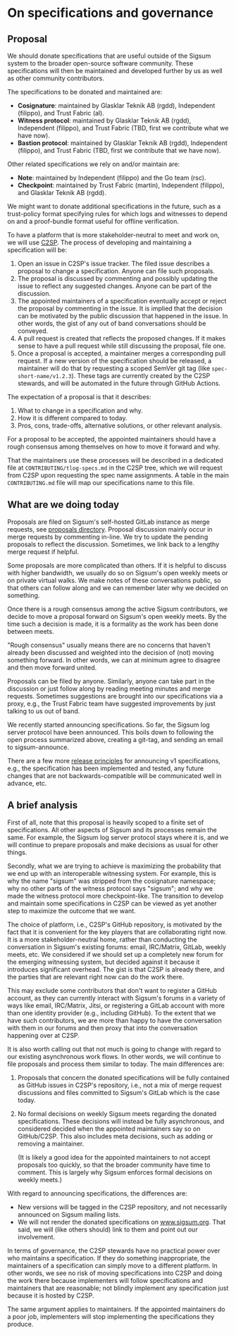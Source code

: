 # On specifications and governance

## Proposal

We should donate specifications that are useful outside of the Sigsum system to
the broader open-source software community.  These specifications will then be
maintained and developed further by us as well as other community contributors.

The specifications to be donated and maintained are:

  - **Cosignature**: maintained by Glasklar Teknik AB (rgdd), Independent
    (filippo), and Trust Fabric (al).
  - **Witness protocol**: maintained by Glasklar Teknik AB (rgdd), Independent
    (filippo), and Trust Fabric (TBD, first we contribute what we have now).
  - **Bastion protocol**: maintained by Glasklar Teknik AB (rgdd), Independent
    (filippo), and Trust Fabric (TBD, first we contribute that we have now).

Other related specifications we rely on and/or maintain are:

  - **Note**: maintained by Independent (filippo) and the Go team (rsc).
  - **Checkpoint**: maintained by Trust Fabric (martin), Independent (filippo),
    and Glasklar Teknik AB (rgdd).

We might want to donate additional specifications in the future, such as a
trust-policy format specifying rules for which logs and witnesses to depend on
and a proof-bundle format useful for offline verification.

To have a platform that is more stakeholder-neutral to meet and work on, we will
use [C2SP][].  The process of developing and maintaining a specification will
be:

  1. Open an issue in C2SP's issue tracker.  The filed issue describes a
     proposal to change a specification.  Anyone can file such proposals.
  2. The proposal is discussed by commenting and possibly updating the issue to
     reflect any suggested changes.  Anyone can be part of the discussion.
  3. The appointed maintainers of a specification eventually accept or reject
     the proposal by commenting in the issue.  It is implied that the decision
     can be motivated by the public discussion that happened in the issue.  In
     other words, the gist of any out of band conversations should be conveyed.
  4. A pull request is created that reflects the proposed changes.  If it makes
     sense to have a pull request while still discussing the proposal, file one.
  5. Once a proposal is accepted, a maintainer merges a corresponding pull
     request.  If a new version of the specification should be released, a
     maintainer will do that by requesting a scoped SemVer git tag (like
     `spec-short-name/v1.2.3`).  These tags are currently created by the C2SP
     stewards, and will be automated in the future through GitHub Actions.

The expectation of a proposal is that it describes:

  1. What to change in a specification and why.
  2. How it is different compared to today.
  3. Pros, cons, trade-offs, alternative solutions, or other relevant analysis.

For a proposal to be accepted, the appointed maintainers should have a rough
consensus among themselves on how to move it forward and why.

That the maintainers use these processes will be described in a dedicated file
at `CONTRIBUTING/tlog-specs.md` in the C2SP tree, which we will request from
C2SP upon requesting the spec name assignments. A table in the main
`CONTRIBUTING.md` file will map our specifications name to this file.

## What are we doing today

Proposals are filed on Sigsum's self-hosted GitLab instance as merge requests,
see [proposals directory][].  Proposal discussion mainly occur in merge requests
by commenting in-line.  We try to update the pending proposals to reflect the
discussion.  Sometimes, we link back to a lengthy merge request if helpful.

Some proposals are more complicated than others.  If it is helpful to discuss
with higher bandwidth, we usually do so on Sigsum's open weekly meets or on
private virtual walks.  We make notes of these conversations public, so that
others can follow along and we can remember later why we decided on something.

Once there is a rough consensus among the active Sigsum contributors, we decide
to move a proposal forward on Sigsum's open weekly meets.  By the time such a
decision is made, it is a formality as the work has been done between meets.

"Rough consensus" usually means there are no concerns that haven't already been
discussed and weighted into the decision of (not) moving something forward.  In
other words, we can at minimum agree to disagree and then move forward united.

Proposals can be filed by anyone.  Similarly, anyone can take part in the
discussion or just follow along by reading meeting minutes and merge requests.
Sometimes suggestions are brought into our specifications via a proxy, e.g., the
Trust Fabric team have suggested improvements by just talking to us out of band.

We recently started announcing specifications.  So far, the Sigsum log server
protocol have been announced.  This boils down to following the open process
summarized above, creating a git-tag, and sending an email to sigsum-announce.

There are a few more [release principles][] for announcing v1 specifications,
e.g., the specification has been implemented and tested, any future changes that
are not backwards-compatible will be communicated well in advance, etc.

## A brief analysis

First of all, note that this proposal is heavily scoped to a finite set of
specifications.  All other aspects of Sigsum and its processes remain the same.
For example, the Sigsum log server protocol stays where it is, and we will
continue to prepare proposals and make decisions as usual for other things.

Secondly, what we are trying to achieve is maximizing the probability that we
end up with an interoperable witnessing system.  For example, this is why the
name "sigsum" was stripped from the cosignature namespace; why no other parts of
the witness protocol says "sigsum"; and why we made the witness protocol more
checkpoint-like. The transition to develop and maintain some specifications in
C2SP can be viewed as yet another step to maximize the outcome that we want.

The choice of platform, i.e., C2SP's GitHub repository, is motivated by the fact
that it is convenient for the key players that are collaborating right now.
It is a more stakeholder-neutral home, rather than conducting the conversation
in Sigsum's existing forums: email, IRC/Matrix, GitLab, weekly meets, etc.  We
considered if we should set up a completely new forum for the emerging
witnessing system, but decided against it because it introduces significant
overhead.  The gist is that C2SP is already there, and the parties that are
relevant right now can do the work there.

This may exclude some contributors that don't want to register a GitHub account,
as they can currently interact with Sigsum's forums in a variety of ways like
email, IRC/Matrix, Jitsi, or registering a GitLab account with more than one
identity provider (e.g., including GitHub).  To the extent that we have such
contributors, we are more than happy to have the conversation with them in our
forums and then proxy that into the conversation happening over at C2SP.

It is also worth calling out that not much is going to change with regard to our
existing asynchronous work flows.  In other words, we will continue to file
proposals and process them similar to today.  The main differences are:

  1. Proposals that concern the donated specifications will be fully contained
     as GitHub issues in C2SP's repository, i.e., not a mix of merge request
     discussions and files committed to Sigsum's GitLab which is the case today.
  2. No formal decisions on weekly Sigsum meets regarding the donated
     specifications.  These decisions will instead be fully asynchronous, and
     considered decided when the appointed maintainers say so on GitHub/C2SP.
     This also includes meta decisions, such as adding or removing a maintainer.

     (It is likely a good idea for the appointed maintainers to not accept
     proposals too quickly, so that the broader community have time to comment.
     This is largely why Sigsum enforces formal decisions on weekly meets.)

With regard to announcing specifications, the differences are:

  - New versions will be tagged in the C2SP repository, and not necessarily
    announced on Sigsum mailing lists.
  - We will not render the donated specifications on www.sigsum.org.  That said,
    we will (like others should) link to them and point out our involvement.

In terms of governance, the C2SP stewards have no practical power over who
maintains a specification.  If they do something inappropriate, the maintainers
of a specification can simply move to a different platform.  In other words, we
see no risk of moving specifications into C2SP and doing the work there because
implementers will follow specifications and maintainers that are reasonable; not
blindly implement any specification just because it is hosted by C2SP.

The same argument applies to maintainers.  If the appointed maintainers do a
poor job, implementers will stop implementing the specifications they produce.

[C2SP]: https://github.com/C2SP/C2SP
[proposals directory]: https://git.glasklar.is/sigsum/project/documentation/-/tree/main/proposals
[release principles]: https://git.glasklar.is/sigsum/project/documentation/#release-principles
